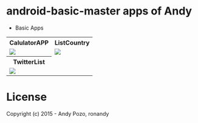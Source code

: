 # android-basic-master apps of Andy

* Basic Apps

<table>
	<tr>
		<th>CalulatorAPP</th>
		<th>ListCountry</th>
	</tr>
	<tr>
		<td><img src="https://raw.githubusercontent.com/tiveor/android-basic/master/screens/calculator.png"/></td>
		<td><img src="https://raw.githubusercontent.com/tiveor/android-basic/master/screens/listcountry.png"/></td>
	</tr>
	<tr>
		<th>TwitterList</th>		
	</tr>
	<tr>
		<td><img src="https://raw.githubusercontent.com/tiveor/android-basic/master/screens/twitterlist.png"/></td>
	</tr>
</table>

# License
Copyright (c) 2015 - Andy Pozo, ronandy
